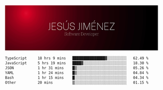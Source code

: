 <!-- <img align='right' src="https://github-readme-stats-eight-rose-90.vercel.app
/api?username=JesusJimenezG&show_icons=true&theme=radical">

### Hi there 👋 My name is Jesús.
- I'm a Computer Engineering student.
- I'm currently working as a Full stack Web developer and native Android Developer.

- Proghead.
- Inlärning svenska
- I also like to translate music on my YouTube channel. [![YouTube Views](https://img.shields.io/youtube/channel/views/UCWnlcC4_sV9Imcy9ysQpxHA?style=social)](https://www.youtube.com/channel/UCWnlcC4_sV9Imcy9ysQpxHA) -->
![banner](https://github.com/JesusJimenezG/JesusJimenezG/blob/main/1.png)

<!--START_SECTION:waka-->

```text
TypeScript     18 hrs 9 mins   ███████████████▓░░░░░░░░░   62.49 %
JavaScript     5 hrs 19 mins   ████▓░░░░░░░░░░░░░░░░░░░░   18.30 %
JSON           1 hr 31 mins    █▒░░░░░░░░░░░░░░░░░░░░░░░   05.26 %
YAML           1 hr 24 mins    █▒░░░░░░░░░░░░░░░░░░░░░░░   04.84 %
Bash           1 hr 15 mins    █░░░░░░░░░░░░░░░░░░░░░░░░   04.34 %
Other          20 mins         ▒░░░░░░░░░░░░░░░░░░░░░░░░   01.15 %
```

<!--END_SECTION:waka-->

<!--
**JesusJimenezG/JesusJimenezG** is a ✨ _special_ ✨ repository because its `README.md` (this file) appears on your GitHub profile.

Here are some ideas to get you started:

- 🔭 I’m currently working on ...
- 🌱 I’m currently learning ...
- 👯 I’m looking to collaborate on ...
- 🤔 I’m looking for help with ...
- 💬 Ask me about ...
- 📫 How to reach me: ...
- 😄 Pronouns: ...
- ⚡ Fun fact: ...
-->
